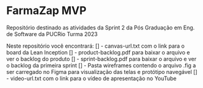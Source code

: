 # FarmaZap MVP
Repositório destinado as atividades da Sprint 2 da Pós Graduação em Eng. de Software da PUCRio Turma 2023

Neste repositório você encontrará:
[] - canvas-url.txt com o link para o board da Lean Inception
[] - product-backlog.pdf para baixar o arquivo e ver o backlog do produto
[] - sprint-backlog.pdf para baixar o arquivo e ver o backlog da primeira sprint
[] - Pasta wireframes contendo o arquivo .fig a ser carregado no Figma para visualização das telas e protótipo navegável
[] - video-url.txt com o link para o vídeo de apresentação no YouTube
